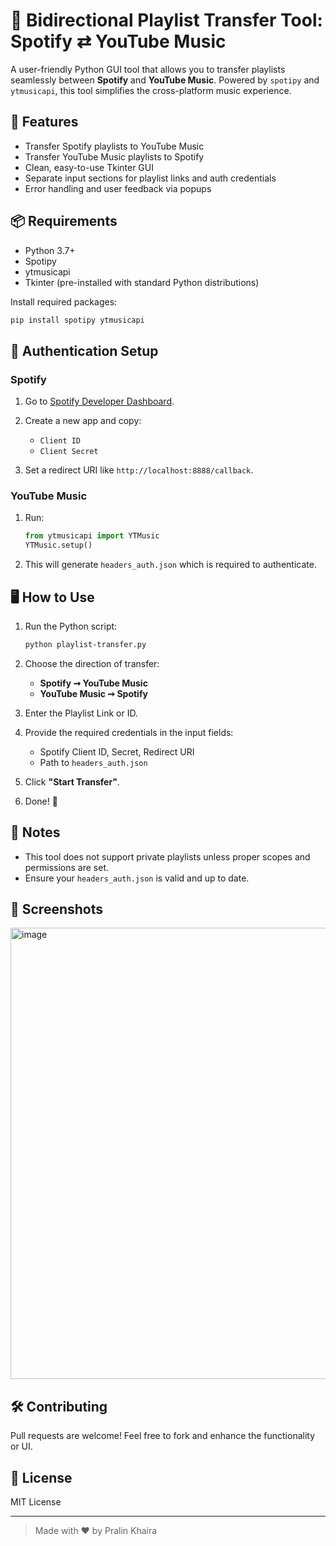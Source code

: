 # 🎵 Bidirectional Playlist Transfer Tool: Spotify ⇄ YouTube Music

A user-friendly Python GUI tool that allows you to transfer playlists seamlessly between **Spotify** and **YouTube Music**. Powered by `spotipy` and `ytmusicapi`, this tool simplifies the cross-platform music experience.

## 🚀 Features

- Transfer Spotify playlists to YouTube Music
- Transfer YouTube Music playlists to Spotify
- Clean, easy-to-use Tkinter GUI
- Separate input sections for playlist links and auth credentials
- Error handling and user feedback via popups

## 📦 Requirements

- Python 3.7+
- Spotipy
- ytmusicapi
- Tkinter (pre-installed with standard Python distributions)

Install required packages:
```bash
pip install spotipy ytmusicapi
````

## 🔐 Authentication Setup

### Spotify

1. Go to [Spotify Developer Dashboard](https://developer.spotify.com/dashboard/applications).
2. Create a new app and copy:

   * `Client ID`
   * `Client Secret`
3. Set a redirect URI like `http://localhost:8888/callback`.

### YouTube Music

1. Run:

   ```python
   from ytmusicapi import YTMusic
   YTMusic.setup()
   ```
2. This will generate `headers_auth.json` which is required to authenticate.

## 🖥️ How to Use

1. Run the Python script:

   ```bash
   python playlist-transfer.py
   ```
2. Choose the direction of transfer:

   * **Spotify ➞ YouTube Music**
   * **YouTube Music ➞ Spotify**
3. Enter the Playlist Link or ID.
4. Provide the required credentials in the input fields:

   * Spotify Client ID, Secret, Redirect URI
   * Path to `headers_auth.json`
5. Click **"Start Transfer"**.
6. Done! 🎉

## 📌 Notes

* This tool does not support private playlists unless proper scopes and permissions are set.
* Ensure your `headers_auth.json` is valid and up to date.

## 📸 Screenshots

<img width="876" height="722" alt="image" src="https://github.com/user-attachments/assets/5655bdcb-f2c7-4795-8de0-93fbac29e53e" />


## 🛠️ Contributing

Pull requests are welcome! Feel free to fork and enhance the functionality or UI.

## 📝 License

MIT License

---

> Made with ❤️ by Pralin Khaira
